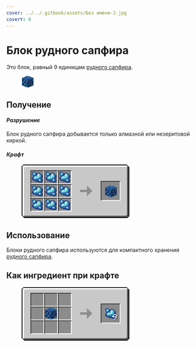 ```yaml
---
cover: ../../.gitbook/assets/Без имени-2.jpg
coverY: 0
---
```


# Блок рудного сапфира

Это блок, равный 9 единицам [рудного сапфира](../materialy/metally-i-mineraly/rudnyi-sapfir.md).

<figure><img src="../../.gitbook/assets/raw_blue_ore_block (1).png" alt=""><figcaption></figcaption></figure>

## Получение

#### _Разрушение_

Блок рудного сапфира добывается только алмазной или незеритовой киркой.

#### _Крафт_

<figure><img src="../../.gitbook/assets/raw_blue_ore_block_result-x1.png" alt=""><figcaption></figcaption></figure>

## Использование

Блоки рудного сапфира используются для компактного хранения [рудного сапфира](../materialy/metally-i-mineraly/rudnyi-sapfir.md).

## Как ингредиент при крафте

<figure><img src="../../.gitbook/assets/raw_blue_ore_result-multi.png" alt=""><figcaption></figcaption></figure>
